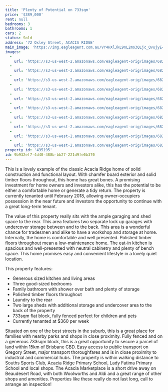 ```yaml
---
title: 'Plenty of Potential on 733sqm'
price: '$389,000'
rent: null
bedrooms: 3
bathrooms: 1
cars: 2
status: Sold
address: '72 Oxley Street, ACACIA RIDGE'
main_image: 'https://img.eagleagent.com.au/VY4HXlJkL9nL2mo3QLjc_QvujyE=/1280x854/smart/https://s3-us-west-2.amazonaws.com/eagleagent-orig/images/6821591/126768602-image-M.jpg'
images:
  -
    url: 'https://s3-us-west-2.amazonaws.com/eagleagent-orig/images/6821600/126768602-image-I.jpg'
  -
    url: 'https://s3-us-west-2.amazonaws.com/eagleagent-orig/images/6821599/126768602-image-H.jpg'
  -
    url: 'https://s3-us-west-2.amazonaws.com/eagleagent-orig/images/6821598/126768602-image-G.jpg'
  -
    url: 'https://s3-us-west-2.amazonaws.com/eagleagent-orig/images/6821597/126768602-image-F.jpg'
  -
    url: 'https://s3-us-west-2.amazonaws.com/eagleagent-orig/images/6821596/126768602-image-E.jpg'
  -
    url: 'https://s3-us-west-2.amazonaws.com/eagleagent-orig/images/6821595/126768602-image-D.jpg'
  -
    url: 'https://s3-us-west-2.amazonaws.com/eagleagent-orig/images/6821594/126768602-image-C.jpg'
  -
    url: 'https://s3-us-west-2.amazonaws.com/eagleagent-orig/images/6821593/126768602-image-B.jpg'
  -
    url: 'https://s3-us-west-2.amazonaws.com/eagleagent-orig/images/6821592/126768602-image-A.jpg'
  -
    url: 'https://s3-us-west-2.amazonaws.com/eagleagent-orig/images/6821591/126768602-image-M.jpg'
property_id: '435195'
id: 9b932ef7-4d40-488b-bb27-221d9fe0b370
---
```

This is a lovely example of the classic Acacia Ridge home of solid construction and functional layout. With chamfer board exterior and solid timber floors throughout, this home has great bones. A promising investment for home owners and investors alike, this has the potential to be either a comfortable home or generate a tidy return. The property is currently tenanted until February 2018, allowing owner-occupiers possession in the near future and investors the opportunity to continue with a great long-term tenant.

The value of this property really sits with the ample garaging and shed space to the rear. This area features two separate lock up garages with undercover storage between and to the back. This area is a wonderful chance for tradesmen and alike to have a workshop and storage at home. Internally, the home is comfortable and well presented. Polished timber floors throughout mean a low-maintenance home. The eat-in kitchen is spacious and well-presented with neutral cabinetry and plenty of bench space. This home promises easy and convenient lifestyle in a lovely quiet location.

This property features:
*  Generous sized kitchen and living areas
*  Three good-sized bedrooms
*  Family bathroom with shower over bath and plenty of storage
*  Polished timber floors throughout
*  Laundry to the rear
*  Two large sheds with additional storage and undercover area to the back of the property
*  733sqm flat block, fully fenced perfect for children and pets
*  Currently tenanted at $360 per week

Situated on one of the best streets in the suburb, this is a great place for families with nearby parks and shops in close proximity. Fully fenced and on a generous 733sqm block, this is a great opportunity to secure a parcel of land within 15km of Brisbane CBD. Easy access to public transport on Gregory Street, major transport thoroughfares and is in close proximity to industrial and commercial hubs. The property is within walking distance to Souths Sports Club, Acacia Ridge Primary School, Lady Fatima Primary School and local shops. The Acacia Marketplace is a short drive away on Beaudesert Road, with both Woolworths and Aldi and a great range of other shops and amenities. Properties like these really do not last long, call to arrange an inspection!